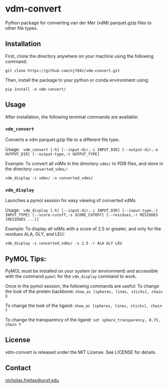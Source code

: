 # vdm-convert
Python package for converting van der Mer (vdM) parquet.gzip files to other file types. 

## Installation

First, clone the directory anywhere on your machine using the following command:

`git clone https://github.com/njf042/vdm-convert.git`

Then, install the package to your python or conda environment using:

`pip install -e vdm-convert/`

## Usage

After installation, the following terminal commands are available:

### `vdm_convert`
Converts a vdm parquet.gzip file to a different file type.

Usage: 
` vdm_convert [-h] [--input-dir,-i INPUT_DIR] [--output-dir,-o OUTPUT_DIR]
                   [--output-type,-t OUTPUT_TYPE]`

Example: 
To convert all vdMs in the directory `vdms/` to PDB files, and store in the directory `converted_vdms/`:

`vdm_display -i vdms/ -o converted_vdms/`

### `vdm_display`
Launches a pymol session for easy viewing of converted vdMs.

Usage: ` vdm_display [-h] [--input-dir,-i INPUT_DIR] [--input-type,-t INPUT_TYPE]
                   [--score-cutoff,-s SCORE_CUTOFF]
                   [--residues,-r RESIDUES [RESIDUES ...]]`

Example: 
To display all vdMs with a score of 2.5 or greater, and only for the residues ALA, GLY, and LEU:

`vdm_display -i converted_vdms/ -s 2.5 -r ALA GLY LEU`

## PyMOL Tips:
PyMOL must be installed on your system (or environment) and accessible with the command `pymol` for the `vdm_display` command to work.

Once in the pymol session, the following commands are useful:
To change the look of the protein backbone:
`show_as [spheres, lines, sticks], chain X`

To change the look of the ligand:
`show_as [spheres, lines, sticks], chain Y`

To change the transparency of the ligand:
`set sphere_transparency, 0.75, chain Y`

## License
vdm-convert is released under the MIT License. See LICENSE for details.

## Contact
nicholas.freitas@ucsf.edu